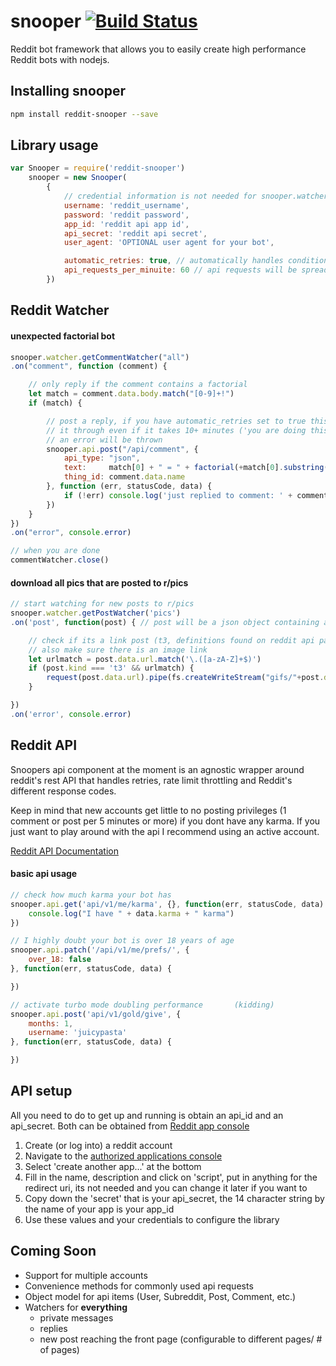 # snooper [![Build Status](https://travis-ci.org/JuicyPasta/snooper.svg?branch=master)](https://travis-ci.org/JuicyPasta/Snooper)

Reddit bot framework that allows you to easily create high performance Reddit bots with nodejs. 

## Installing snooper
``` bash
npm install reddit-snooper --save
```

## Library usage
``` js
var Snooper = require('reddit-snooper')
    snooper = new Snooper(
        {
            // credential information is not needed for snooper.watcher
            username: 'reddit_username',
            password: 'reddit password',
            app_id: 'reddit api app id',
            api_secret: 'reddit api secret',
            user_agent: 'OPTIONAL user agent for your bot',

            automatic_retries: true, // automatically handles condition when reddit says 'you are doing this too much'
            api_requests_per_minuite: 60 // api requests will be spread out in order to play nicely with Reddit
        })
```

## Reddit Watcher

#### unexpected factorial bot
``` js
snooper.watcher.getCommentWatcher("all")
.on("comment", function (comment) {

    // only reply if the comment contains a factorial
    let match = comment.data.body.match("[0-9]+!")
    if (match) {

        // post a reply, if you have automatic_retries set to true this comment will make
        // it through even if it takes 10+ minutes ('you are doing this too much!') otherwise
        // an error will be thrown
        snooper.api.post("/api/comment", {
            api_type: "json",
            text:     match[0] + " = " + factorial(+match[0].substring(0, match[0].length -1)),
            thing_id: comment.data.name
        }, function (err, statusCode, data) {
            if (!err) console.log('just replied to comment: ' + comment.data.name)
        })
    }
})
.on("error", console.error)

// when you are done 
commentWatcher.close()
```

#### download all pics that are posted to r/pics
``` js
// start watching for new posts to r/pics
snooper.watcher.getPostWatcher('pics')
.on('post', function(post) { // post will be a json object containing all post information

    // check if its a link post (t3, definitions found on reddit api page)
    // also make sure there is an image link
    let urlmatch = post.data.url.match('\.([a-zA-Z]+$)')
    if (post.kind === 't3' && urlmatch) {
        request(post.data.url).pipe(fs.createWriteStream("gifs/"+post.data.title+urlmatch[0]))
    }

})
.on('error', console.error)
```


## Reddit API

Snoopers api component at the moment is an agnostic wrapper around reddit's rest API that handles retries, rate limit throttling and Reddit's different response codes.

Keep in mind that new accounts get little to no posting privileges (1 comment or post per 5 minutes or more) if you dont have any karma. If you just want to play around with the api I recommend using an active account. 

[Reddit API Documentation](https://www.reddit.com/dev/api/)

#### basic api usage
``` js
// check how much karma your bot has
snooper.api.get('api/v1/me/karma', {}, function(err, statusCode, data) {
    console.log("I have " + data.karma + " karma")
})

// I highly doubt your bot is over 18 years of age
snooper.api.patch('/api/v1/me/prefs/', {
    over_18: false
}, function(err, statusCode, data) {

})

// activate turbo mode doubling performance       (kidding)
snooper.api.post('api/v1/gold/give', {
    months: 1,
    username: 'juicypasta'
}, function(err, statusCode, data) {

})

```

## API setup 
All you need to do to get up and running is obtain an api_id and an api_secret. Both can be obtained from [Reddit app console](https://reddit.com/prefs/apps)
1. Create (or log into) a reddit account
2. Navigate to the [authorized applications console](https://reddit.com/prefs/apps)
3. Select 'create another app...' at the bottom
4. Fill in the name, description and click on 'script', put in anything for the redirect uri, its not needed and you can change it later if you want to
5. Copy down the 'secret' that is your api_secret, the 14 character string by the name of your app is your app_id
6. Use these values and your credentials to configure the library


## Coming Soon
- Support for multiple accounts
- Convenience methods for commonly used api requests
- Object model for api items (User, Subreddit, Post, Comment, etc.)
- Watchers for **everything**
    - private messages
    - replies
    - new post reaching the front page (configurable to different pages/ # of pages)


